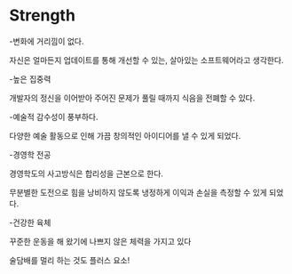 # Strength

-변화에 거리낌이 없다.

자신은 얼마든지 업데이트를 통해 개선할 수 있는, 살아있는 소프트웨어라고 생각한다.

-높은 집중력

개발자의 정신을 이어받아 주어진 문제가 풀릴 때까지 식음을 전폐할 수 있다.

-예술적 감수성이 풍부하다.

다양한 예술 활동으로 인해 가끔 창의적인 아이디어를 낼 수 있게 되었다.

-경영학 전공

경영학도의 사고방식은 합리성을 근본으로 한다.

무분별한 도전으로 힘을 낭비하지 않도록 냉정하게 이익과 손실을 측정할 수 있게 되었다.

-건강한 육체

꾸준한 운동을 해 왔기에 나쁘지 않은 체력을 가지고 있다

술담배를 멀리 하는 것도 플러스 요소!



